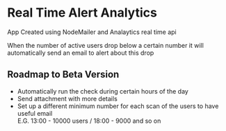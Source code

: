 <h1> Real Time Alert Analytics </h1>
<p> App Created using NodeMailer and Analaytics real time api </p>
<p> When the number of active users drop below a certain number it will automatically send an email to alert about this drop </p>

<h2> Roadmap to Beta Version </h2>
<ul>
    <li> 
        Automatically run the check during certain hours of the day 
    </li>
    <li>
        Send attachment with more details
    </li>
     <li>
        Set up a different minimum number for each scan of the users to have useful email <br>
        E.G. 13:00 - 10000 users / 18:00 - 9000 and so on
    </li>
</ul>
